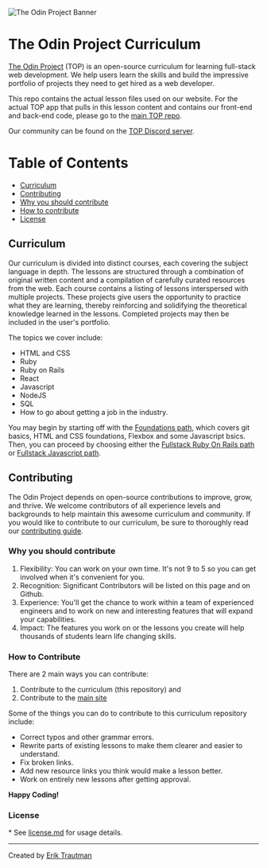 ![The Odin Project Banner](https://www.theodinproject.com/assets/home-isometric-eebc110218cbdb1460dd2dfc662a4e96ae94747667dc81da422804ef55cfd2d8.svg)
# The Odin Project Curriculum

[The Odin Project](https://www.theodinproject.com/) (TOP) is an open-source curriculum for learning full-stack web development. We help users learn the skills and build the impressive portfolio of projects they need to get hired as a web developer. 

This repo contains the actual lesson files used on our website. For the actual TOP app that pulls in this lesson content and contains our front-end and back-end code, please go to the [main TOP repo](https://github.com/TheOdinProject/theodinproject).

Our community can be found on the [TOP Discord server](https://discord.gg/fbFCkYabZB).

# Table of Contents
- [Curriculum](#curriculum)
- [Contributing](#contributing)
- [Why you should contribute](#why-you-should-contribute)
- [How to contribute](#how-to-contribute)
- [License](#license)

## Curriculum

Our curriculum is divided into distinct courses, each covering the subject language in depth. The lessons are structured through a combination of original written content and a compilation of carefully curated resources from the web. Each course contains a listing of lessons interspersed with multiple projects. These projects give users the opportunity to practice what they are learning, thereby reinforcing and solidifying the theoretical knowledge learned in the lessons. Completed projects may then be included in the user's portfolio.

The topics we cover include:
* HTML and CSS
* Ruby
* Ruby on Rails
* React
* Javascript
* NodeJS
* SQL
* How to go about getting a job in the industry.

You may begin by starting off with the [Foundations path](https://www.theodinproject.com/paths/foundations/courses/foundations), which covers git basics, HTML and CSS foundations, Flexbox and some Javascript bsics. Then, you can proceed by choosing either the [Fullstack Ruby On Rails path](https://www.theodinproject.com/paths/full-stack-ruby-on-rails) or [Fullstack Javascript path](https://www.theodinproject.com/paths/full-stack-javascript).

## Contributing

The Odin Project depends on open-source contributions to improve, grow, and thrive. We welcome contributors of all experience levels and backgrounds to help maintain this awesome curriculum and community. If you would like to contribute to our curriculum, be sure to thoroughly read our [contributing guide](https://github.com/TheOdinProject/.github/blob/main/CONTRIBUTING.md).

### Why you should contribute
1. Flexibility: You can work on your own time. It's not 9 to 5 so you can get involved when it's convenient for you.
2. Recognition: Significant Contributors will be listed on this page and on Github.
3. Experience: You'll get the chance to work within a team of experienced engineers and to work on new and interesting features that will expand your capabilities.
4. Impact: The features you work on or the lessons you create will help thousands of students learn life changing skills.

### How to Contribute

There are 2 main ways you can contribute:
1. Contribute to the curriculum (this repository) and
2. Contribute to the [main site](https://github.com/TheOdinProject/theodinproject)

Some of the things you can do to contribute to this curriculum repository include:
* Correct typos and other grammar errors.
* Rewrite parts of existing lessons to make them clearer and easier to understand.
* Fix broken links.
* Add new resource links you think would make a lesson better.
* Work on entirely new lessons after getting approval.


**Happy Coding!**

### License

\* See [license.md](https://github.com/TheOdinProject/curriculum/blob/main/license.md) for usage details.

___
Created by [Erik Trautman](http://www.github.com/eriktrautman)
